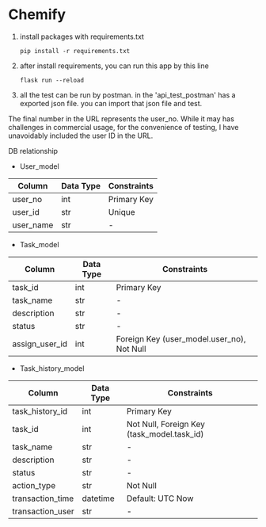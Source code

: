 # Chemify

1. install packages with requirements.txt

   ```
   pip install -r requirements.txt
   ```
2. after install requirements, you can run this app by this line

   ```
   flask run --reload
   ```
3. all the test can be run by postman. in the 'api_test_postman' has a exported json file. you can import that json file and test.


The final number in the URL represents the user_no. While it may has challenges in commercial usage, for the convenience of testing, I have unavoidably included the user ID in the URL.



DB relationship

- User_model

| Column    | Data Type | Constraints |
| --------- | --------- | ----------- |
| user_no   | int       | Primary Key |
| user_id   | str       | Unique      |
| user_name | str       | -           |

- Task_model


| Column         | Data Type | Constraints                                |
| -------------- | --------- | ------------------------------------------ |
| task_id        | int       | Primary Key                                |
| task_name      | str       | -                                          |
| description    | str       | -                                          |
| status         | str       | -                                          |
| assign_user_id | int       | Foreign Key (user_model.user_no), Not Null |



- Task_history_model


| Column           | Data Type | Constraints                                |
| ---------------- | --------- | ------------------------------------------ |
| task_history_id  | int       | Primary Key                                |
| task_id          | int       | Not Null, Foreign Key (task_model.task_id) |
| task_name        | str       | -                                          |
| description      | str       | -                                          |
| status           | str       | -                                          |
| action_type      | str       | Not Null                                   |
| transaction_time | datetime  | Default: UTC Now                           |
| transaction_user | str       | -                                          |
